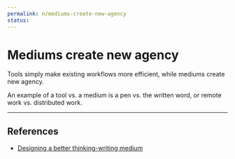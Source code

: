 ```yaml
---
permalink: n/mediums-create-new-agency
status: 
---
```

# Mediums create new agency

Tools simply make existing workflows more efficient, while mediums create new agency.

An example of a tool vs. a medium is a pen vs. the written word, or remote work vs. distributed work.

---

## References

- [Designing a better thinking-writing medium](https://thesephist.com/posts/medium/)
